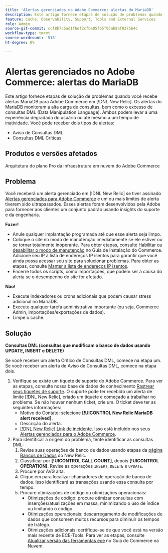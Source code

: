 ```yaml
---
title: 'Alertas gerenciados no Adobe Commerce: alertas do MariaDB'
description: Este artigo fornece etapas de solução de problemas quando você recebe alertas MariaDB para Adobe Commerce no [!DNL New Relic]. Os alertas do MariaDB monitoram a alta carga de consultas, bem como o excesso de consultas DML (Data Manipulation Language). Ambos podem levar a uma experiência degradada do usuário ou até mesmo a um tempo de inatividade. Você pode receber dois tipos de alertas.
feature: Cache, Observability, Support, Tools and External Services
role: Admin
source-git-commit: ccf8b7c5ad1fbef2cfba05f65f05ab8af0375b4c
workflow-type: tm+mt
source-wordcount: '518'
ht-degree: 0%

---
```



# Alertas gerenciados no Adobe Commerce: alertas do MariaDB

Este artigo fornece etapas de solução de problemas quando você recebe alertas MariaDB para Adobe Commerce em [!DNL New Relic]. Os alertas do MariaDB monitoram a alta carga de consultas, bem como o excesso de consultas DML (Data Manipulation Language). Ambos podem levar a uma experiência degradada do usuário ou até mesmo a um tempo de inatividade. Você pode receber dois tipos de alertas:

* Aviso de Consultas DML
* Consultas DML Críticas

## Produtos e versões afetados

Arquitetura do plano Pro da infraestrutura em nuvem do Adobe Commerce

## Problema

Você receberá um alerta gerenciado em [!DNL New Relic] se tiver assinado [Alertas gerenciados para Adobe Commerce](managed-alerts-for-magento-commerce.md) e um ou mais limites de alerta tiverem sido ultrapassados. Esses alertas foram desenvolvidos pela Adobe para fornecer aos clientes um conjunto padrão usando insights do suporte e da engenharia.

**Fazer!**

* Anule qualquer implantação programada até que esse alerta seja limpo.
* Coloque o site no modo de manutenção imediatamente se ele estiver ou se tornar totalmente inoperante. Para obter etapas, consulte [Habilitar ou desabilitar o modo de manutenção](https://experienceleague.adobe.com/pt-br/docs/commerce-operations/installation-guide/tutorials/maintenance-mode) no Guia de Instalação do Commerce. Adicione seu IP à lista de endereços IP isentos para garantir que você ainda possa acessar seu site para solucionar problemas. Para obter as etapas, consulte [Manter a lista de endereços IP isentos](https://experienceleague.adobe.com/pt-br/docs/commerce-operations/installation-guide/tutorials/maintenance-mode#maintain-the-list-of-exempt-ip-addresses).
* Encerre todos os scripts, como importações, que podem ser a causa do alerta se o desempenho do site for afetado.

**Não!**

* Execute indexadores ou crons adicionais que podem causar stress adicional no MariaDB.
* Execute qualquer tarefa administrativa importante (ou seja, Commerce Admin, importações/exportações de dados).
* Limpe o cache.

## Solução

**Consultas DML (consultas que modificam o banco de dados usando UPDATE, INSERT e DELETE)**

Se você receber um alerta Crítico de Consultas DML, comece na etapa um. Se você receber um alerta de Aviso de Consultas DML, comece na etapa dois.

1. Verifique se existe um tíquete de suporte do Adobe Commerce. Para ver as etapas, consulte nossa base de dados de conhecimento [Rastrear seus tíquetes de suporte](https://experienceleague.adobe.com/pt-br/docs/commerce-knowledge-base/kb/help-center-guide/magento-help-center-user-guide#track-support-case). O suporte pode ter recebido um alerta de limite [!DNL New Relic], criado um tíquete e começado a trabalhar no problema. Se não houver nenhum ticket, crie um. O ticket deve ter as seguintes informações:
   * Motivo do Contato: selecione **[!UICONTROL New Relic MariaDB alert received]**.
   * Descrição do alerta.
   * [[!DNL New Relic] Link de incidente](https://docs.newrelic.com/docs/alerts-applied-intelligence/new-relic-alerts/alert-incidents/view-violation-event-details-incidents). Isso está incluído nos seus [Alertas gerenciados para o Adobe Commerce](managed-alerts-for-magento-commerce.md).
1. Para identificar a origem do problema, tente identificar as consultas DML:
   1. Revise suas operações de banco de dados usando etapas da [página Bancos de Dados](https://docs.newrelic.com/docs/apm/apm-ui-pages/monitoring/databases-page-view-operations-throughput-response-time) do New Relic.
   1. Classificar por **[!UICONTROL CALL COUNT]**, depois **[!UICONTROL OPERATION]**. Revise as operações `INSERT`, `DELETE` e `UPDATE`.
   1. Procure por AVG alta.
   1. Clique em para localizar chamadores de operação de banco de dados. Isso identificará as transações usando essa consulta por tempo.
   1. Procure otimizações de código ou otimizações operacionais:
      * Otimizações de código: procure otimizar consultas com inserções/atualizações em massa, minimizando o uso de índice ou limitando o código.
      * Otimizações operacionais: descarregamento de modificações de dados que consomem muitos recursos para diminuir os tempos de tráfego.
      * Otimizações adicionais: certifique-se de que você está na versão mais recente de ECE-Tools. Para ver as etapas, consulte [Atualizar versão das ferramentas ece](https://experienceleague.adobe.com/pt-br/docs/commerce-on-cloud/user-guide/dev-tools/ece-tools/update-package) no Guia do Commerce na Nuvem.
